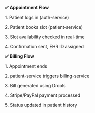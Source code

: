**✅ Appointment Flow**



1\. Patient logs in (auth-service)

2\. Patient books slot (patient-service)

3\. Slot availability checked in real-time

4\. Confirmation sent, EHR ID assigned



**✅ Billing Flow**



1\. Appointment ends

2\. patient-service triggers billing-service

3\. Bill generated using Drools

4\. Stripe/PayPal payment processed

5\. Status updated in patient history



